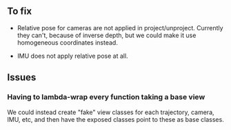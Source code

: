 ## To fix
- Relative pose for cameras are not applied in project/unproject.
Currently they can't, because of inverse depth, but we could make it use
homogeneous coordinates instead.

- IMU does not apply relative pose at all.

## Issues

### Having to lambda-wrap every function taking a base view
We could instead create "fake" view classes for each trajectory, camera, IMU, etc,
and then have the exposed classes point to these as base classes.